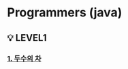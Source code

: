# Programmers (java)

## 💡 LEVEL1   

### [1. 두수의 차](https://school.programmers.co.kr/learn/courses/30/lessons/120803)